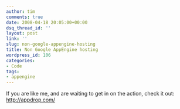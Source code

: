 ```yaml
---
author: tim
comments: true
date: 2008-04-18 20:05:00+00:00
dsq_thread_id: ''
layout: post
link: ''
slug: non-google-appengine-hosting
title: Non Google AppEngine hosting
wordpress_id: 106
categories:
- Code
tags:
- appengine
---
```


If you are like me, and are waiting to get in on the action, check it out:
<http://appdrop.com/>

